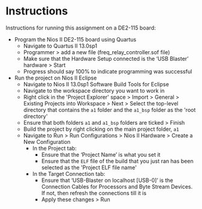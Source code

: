 # Instructions
Instructions for running this assignment on a DE2-115 board:

- Program the Nios II DE2-115 board using Quartus
    - Navigate to Quartus II 13.0sp1
    - Programmer > add a new file (freq_relay_controller.sof file) 
    - Make sure that the Hardware Setup connected is the ‘USB Blaster’ hardware > Start
    - Progress should say 100% to indicate programming was successful
- Run the project on Nios II Eclipse
    - Navigate to Nios II 13.0sp1 Software Build Tools for Eclipse 
    - Navigate to the workspace directory you want to work in
    - Right click in the 'Project Explorer' space > Import > General > Existing Projects into Workspace > Next > Select the top-level directory that contains the `a1` folder and the `a1_bsp` folder as the 'root directory' 
    - Ensure that both folders `a1` and `a1_bsp` folders are ticked > Finish
    - Build the project by right clicking on the main project folder, `a1`
    - Navigate to Run > Run Configurations > Nios II Hardware > Create a New Configuration
        - In the Project tab: 
            - Ensure that the ‘Project Name’ is what you set it
            - Ensure that the `ELF` file of the build that you just ran has been selected as the 'Project ELF file name'
        - In the Target Connection tab:
            - Ensure that ‘USB-Blaster on localhost [USB-0]’ is the Connection Cables for Processors and Byte Stream Devices. If not, then refresh the connections till it is
            - Apply these changes > Run
